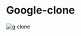 # Google-clone

![g clone](https://github.com/Maz801054/Google-clone/assets/134128123/35ed180c-5a9d-4ebf-bca5-7f9667b30eed)
